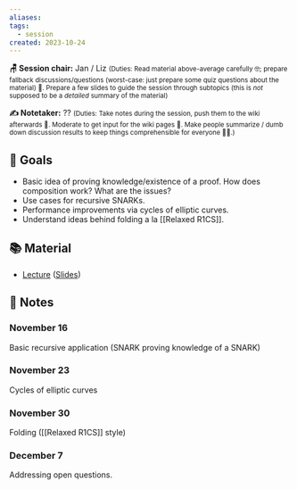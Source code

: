 ```yaml
---
aliases: 
tags:
  - session
created: 2023-10-24
---
```


**🪑 Session chair:** Jan / Liz
<small>(Duties: Read material above-average carefully 🤓; prepare fallback discussions/questions (worst-case: just prepare some quiz questions about the material) 🙋. Prepare a few slides to guide the session through subtopics (this is <i>not</i> supposed to be a <i>detailed</i> summary of the material)</small>

**✍️ Notetaker:** ??
<small>(Duties: Take notes during the session, push them to the wiki afterwards 📝. Moderate to get input for the wiki pages 🧠. Make people summarize / dumb down discussion results to keep things comprehensible for everyone 🧑‍⚖️.)</small>

## 🎯 Goals
- Basic idea of proving knowledge/existence of a proof. How does composition work? What are the issues?
- Use cases for recursive SNARKs.
- Performance improvements via cycles of elliptic curves.
- Understand ideas behind folding a la [[Relaxed R1CS]].

## 📚 Material
- [Lecture](https://youtu.be/0LW-qeVe6QI) ([Slides](https://zk-learning.org/assets/lecture10.pdf))

## 📝 Notes
### November 16
Basic recursive application (SNARK proving knowledge of a SNARK)
### November 23
Cycles of elliptic curves

### November 30
Folding ([[Relaxed R1CS]] style)

### December 7
Addressing open questions. 